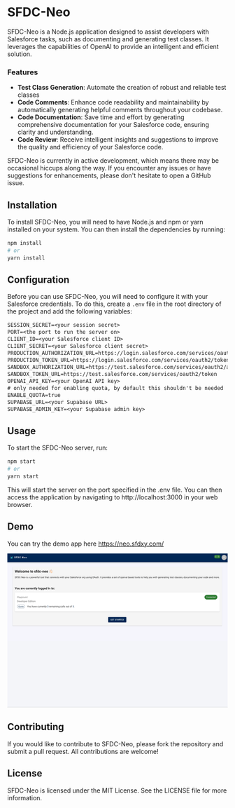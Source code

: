 # SFDC-Neo

SFDC-Neo is a Node.js application designed to assist developers with Salesforce tasks, such as documenting and generating test classes. It leverages the capabilities of OpenAI to provide an intelligent and efficient solution.

### Features
   - **Test Class Generation**: Automate the creation of robust and reliable test classes
   - **Code Comments**:  Enhance code readability and maintainability by automatically generating helpful comments throughout your codebase.
   - **Code Documentation**: Save time and effort by generating comprehensive documentation for your Salesforce code, ensuring clarity and understanding.
   - **Code Review**: Receive intelligent insights and suggestions to improve the quality and efficiency of your Salesforce code.


SFDC-Neo is currently in active development, which means there may be occasional hiccups along the way. If you encounter any issues or have suggestions for enhancements, please don't hesitate to open a GitHub issue. 

## Installation

To install SFDC-Neo, you will need to have Node.js and npm or yarn installed on your system. You can then install the dependencies by running:

```bash
npm install
# or
yarn install
```


## Configuration
Before you can use SFDC-Neo, you will need to configure it with your Salesforce credentials. To do this, create a `.env` file in the root directory of the project and add the following variables:


```
SESSION_SECRET=<your session secret>
PORT=<the port to run the server on>
CLIENT_ID=<your Salesforce client ID>
CLIENT_SECRET=<your Salesforce client secret>
PRODUCTION_AUTHORIZATION_URL=https://login.salesforce.com/services/oauth2/authorize
PRODUCTION_TOKEN_URL=https://login.salesforce.com/services/oauth2/token
SANDBOX_AUTHORIZATION_URL=https://test.salesforce.com/services/oauth2/authorize
SANDBOX_TOKEN_URL=https://test.salesforce.com/services/oauth2/token
OPENAI_API_KEY=<your OpenAI API key>
# only needed for enabling quota, by default this shouldn't be needed
ENABLE_QUOTA=true
SUPABASE_URL=<your Supabase URL>
SUPABASE_ADMIN_KEY=<your Supabase admin key>
```

## Usage
To start the SFDC-Neo server, run:


```bash
npm start
# or
yarn start
```

This will start the server on the port specified in the .env file. You can then access the application by navigating to http://localhost:3000 in your web browser.

## Demo

You can try the demo app here https://neo.sfdxy.com/

![Screen Recording 2023-05-21 at 1 17 26 AM](/screenshots/demo.gif)


## Contributing
If you would like to contribute to SFDC-Neo, please fork the repository and submit a pull request. All contributions are welcome!

## License
SFDC-Neo is licensed under the MIT License. See the LICENSE file for more information.
